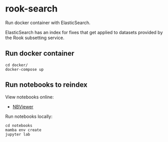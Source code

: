 # rook-search

Run docker container with ElasticSearch.

ElasticSearch has an index for fixes that get applied to datasets provided by
the Rook subsetting service.

## Run docker container

```
cd docker/
docker-compose up
```

## Run notebooks to reindex

View notebooks online:
* [NBViewer](https://nbviewer.org/github/cehbrecht/rook-search/blob/main/notebooks/)

Run notebooks locally:
```
cd notebooks
mamba env create
jupyter lab
```
